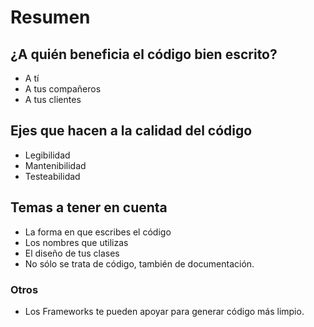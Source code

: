 # Resumen

## ¿A quién beneficia el código bien escrito?

- A tí
- A tus compañeros
- A tus clientes

## Ejes que hacen a la calidad del código

- Legibilidad
- Mantenibilidad
- Testeabilidad

## Temas a tener en cuenta

- La forma en que escribes el código
- Los nombres que utilizas
- El diseño de tus clases
- No sólo se trata de código, también de documentación.

### Otros

- Los Frameworks te pueden apoyar para generar código más limpio.